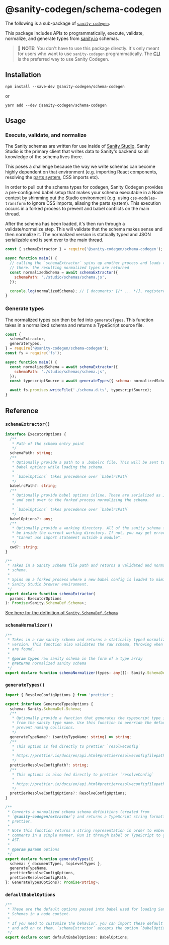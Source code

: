 # @sanity-codegen/schema-codegen

The following is a sub-package of [`sanity-codegen`](https://github.com/ricokahler/sanity-codegen).

This package includes APIs to programmatically, execute, validate, normalize, and generate types from [sanity.io](https://sanity.io) schemas.

> 👋 **NOTE:** You don't have to use this package directly. It's only meant for users who want to use `sanity-codegen` programmatically. The [CLI](../cli) is the preferred way to use Sanity Codegen.

## Installation

```
npm install --save-dev @sanity-codegen/schema-codegen
```

or

```
yarn add --dev @sanity-codegen/schema-codegen
```

## Usage

### Execute, validate, and normalize

The Sanity schemas are written for use inside of [Sanity Studio](https://www.sanity.io/docs/sanity-studio). Sanity Studio is the primary client that writes data to Sanity's backend so all knowledge of the schema lives there.

This poses a challenge because the way we write schemas can become highly dependent on that environment (e.g. importing React components, resolving the [parts system](https://www.sanity.io/docs/parts), CSS imports etc).

In order to pull out the schema types for codegen, Sanity Codegen provides a pre-configured babel setup that makes your schema executable in a Node context by shimming out the Studio environment (e.g. using `css-modules-transform` to ignore CSS imports, aliasing the parts system). This execution occurs in a forked process to prevent and babel conflicts on the main thread.

After the schema has been loaded, it's then run through a validate/normalize step. This will validate that the schema makes sense and then normalize it. The normalized version is statically typed and JSON serializable and is sent over to the main thread.

```js
const { schemaExtractor } = require('@sanity-codegen/schema-codegen');

async function main() {
  // calling the `schemaExtractor` spins up another process and loads the schema
  // there. the resulting normalized types are returned
  const normalizedSchema = await schemaExtractor({
    schemaPath: './studio/schemas/schema.js',
  });

  console.log(normalizedSchema); // { documents: [/* ... */], registeredTypes: [/* ... */] }
}
```

### Generate types

The normalized types can then be fed into `generateTypes`. This function takes in a normalized schema and returns a TypeScript source file.

```js
const {
  schemaExtractor,
  generateTypes,
} = require('@sanity-codegen/schema-codegen');
const fs = require('fs');

async function main() {
  const normalizedSchema = await schemaExtractor({
    schemaPath: './studio/schemas/schema.js',
  });
  const typescriptSource = await generateTypes({ schema: normalizedSchema });

  await fs.promises.writeFile('./schema.d.ts', typescriptSource);
}
```

## Reference

### `schemaExtractor()`

```ts
interface ExecutorOptions {
  /**
   * Path of the schema entry point
   */
  schemaPath: string;
  /**
   * Optionally provide a path to a .babelrc file. This will be sent to the
   * babel options while loading the schema.
   *
   * `babelOptions` takes precedence over `babelrcPath`
   */
  babelrcPath?: string;
  /**
   * Optionally provide babel options inline. These are serialized as JSON
   * and sent over to the forked process normalizing the schema.
   *
   * `babelOptions` takes precedence over `babelrcPath`
   */
  babelOptions?: any;
  /**
   * Optionally provide a working directory. All of the sanity schema files must
   * be inside the current working directory. If not, you may get errors like
   * "Cannot use import statement outside a module".
   */
  cwd?: string;
}

/**
 * Takes in a Sanity Schema file path and returns a validated and normalized
 * schema.
 *
 * Spins up a forked process where a new babel config is loaded to mimic a
 * Sanity Studio browser environment.
 */
export declare function schemaExtractor(
  params: ExecutorOptions
): Promise<Sanity.SchemaDef.Schema>;
```

[See here for the definition of `Sanity.SchemaDef.Schema`](./schema-codegen.d.ts)

### `schemaNormalizer()`

```ts
/**
 * Takes in a raw sanity schema and returns a statically typed normalized
 * version. This function also validates the raw schema, throwing when errors
 * are found.
 *
 * @param types raw sanity schema in the form of a type array
 * @returns normalized sanity schema
 */
export declare function schemaNormalizer(types: any[]): Sanity.SchemaDef.Schema;
```

### `generateTypes()`

```ts
import { ResolveConfigOptions } from 'prettier';

export interface GenerateTypesOptions {
  schema: Sanity.SchemaDef.Schema;
  /**
   * Optionally provide a function that generates the typescript type identifer
   * from the sanity type name. Use this function to override the default and
   * prevent naming collisions.
   */
  generateTypeName?: (sanityTypeName: string) => string;
  /**
   * This option is fed directly to prettier `resolveConfig`
   *
   * https://prettier.io/docs/en/api.html#prettierresolveconfigfilepath--options
   */
  prettierResolveConfigPath?: string;
  /**
   * This options is also fed directly to prettier `resolveConfig`
   *
   * https://prettier.io/docs/en/api.html#prettierresolveconfigfilepath--options
   */
  prettierResolveConfigOptions?: ResolveConfigOptions;
}

/**
 * Converts a normalized schema schema definitions (created from
 * `@sanity-codegen/extractor`) and returns a TypeScript string formatted with
 * prettier.
 *
 * Note this function returns a string representation in order to embed
 * comments in a simple manner. Run it through babel or TypeScript to get an
 * AST.
 *
 * @param param0 options
 */
export declare function generateTypes({
  schema: { documentTypes, topLevelTypes },
  generateTypeName,
  prettierResolveConfigOptions,
  prettierResolveConfigPath,
}: GenerateTypesOptions): Promise<string>;
```

### `defaultBabelOptions`

```ts
/**
 * These are the default options passed into babel used for loading Sanity
 * Schemas in a node context.
 *
 * If you need to customize the behavior, you can import these default options
 * and add on to them. `schemaExtractor` accepts the option `babelOptions`
 */
export declare const defaultBabelOptions: BabelOptions;
```
